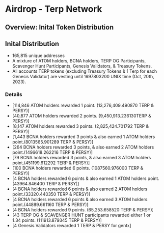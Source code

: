 # Airdrop - Terp Network
## Overview: Inital Token Distribution

## Inital Distribution
- 165,815 unique addresses
- A mixture of ATOM holders, BCNA holders, TERP OG Participants, Scavenger Hunt Participants, Genesis Validators, & Treasury Tokens. 
- All accounts TERP tokens (excluding Treasury Tokens & 1 Terp for each Genesis Validator) are vesting until 1697803200 UNIX time (Oct, 20th, 2023).

### Details
- [114,846 ATOM holders rewarded 1 point. (13,276,409.490870 TERP & PERSY)]
- [40,877 ATOM holders rewarded 2 points. (9,450,913.236130TERP & PERSY)]
- [8,147 ATOM holders rewarded 3 points. (2,825,424.701792 TERP & PERSY)]
- [1,443 BCNA holders rewarded 3 points & also earned 1 ATOM holders point.(8013565.901289 TERP & PERSY)]
- [264 BCNA holders rewarded 3 points, & also earned 2 ATOM holders point.(1496618.262216 TERP & PERSY)]
- [79 BCNA holders rewarded 3 points, & also earned 3 ATOM holders point.(451199.612292 TERP & PERSY)]
- [100 BCNA holders rewarded 6 points. (1087560.976000 TERP & PERSY)]
- [4 BCNA holders rewarded 6 points & also earned 1 ATOM holders point.(43964.846400 TERP & PERSY)]
- [4 BCNA holders rewarded 6 points & also earned 2 ATOM holders point.(33320.440350 TERP & PERSY)]
- [4 BCNA holders rewarded 6 points & also earned 3 ATOM holders point.(44889.661160 TERP & PERSY)]
- [4 BCNA holders rewarded 9 points. (65,253.658520 TERP & PERSY)]
- [43 TERP OG & SCAVENGER HUNT participants rewarded either 1 or 1.34 points. (111913.879345 TERP & PERSY)]
- [4 Genesis Validators rewarded 1 TERP & PERSY for gentx]



